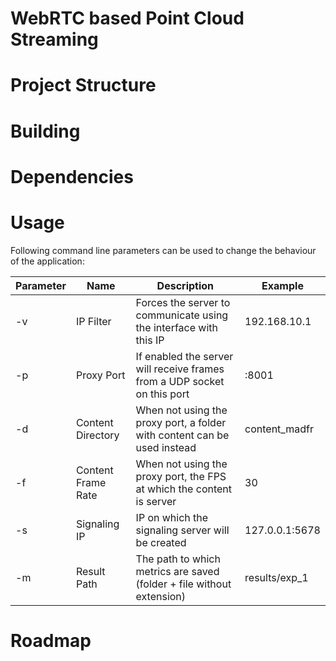 # WebRTC based Point Cloud Streaming


# Project Structure


# Building


# Dependencies


# Usage
Following command line parameters can be used to change the behaviour of the application:

| **Parameter** | **Name**           | **Description**                                                          | **Example**    |
|---------------|--------------------|--------------------------------------------------------------------------|----------------|
| -v            | IP Filter          | Forces the server to communicate using the interface with this IP        | 192.168.10.1   |
| -p            | Proxy Port         | If enabled the server will receive frames from a UDP socket on this port | :8001          |
| -d            | Content Directory  | When not using the proxy port, a folder with content can be used instead | content_madfr  |
| -f            | Content Frame Rate | When not using the proxy port, the FPS at which the content is server    | 30             |
| -s            | Signaling IP       | IP on which the signaling server will be created                         | 127.0.0.1:5678 |
| -m            | Result Path        | The path to which metrics are saved (folder + file without extension)    | results/exp_1  |

# Roadmap

